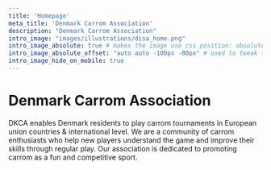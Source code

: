 ```yaml
---
title: 'Homepage'
meta_title: 'Denmark Carrom Association'
description: "Denmark Carrom Association"
intro_image: "images/illustrations/disa_home.png"
intro_image_absolute: true # makes the image use css position: absolute; so it looks "offset". It's a visual effect that might not always look good depending on the image you use.
intro_image_absolute_offset: "auto auto -100px -80px" # used to tweak the positioning of the absolute image if enabled above
intro_image_hide_on_mobile: true
---
```


# Denmark Carrom Association

DKCA enables Denmark residents to play carrom tournaments in European union countries & international level. We are a community of carrom enthusiasts who help new players understand the game and improve their skills through regular play. Our association is dedicated to promoting carrom as a fun and competitive sport.

